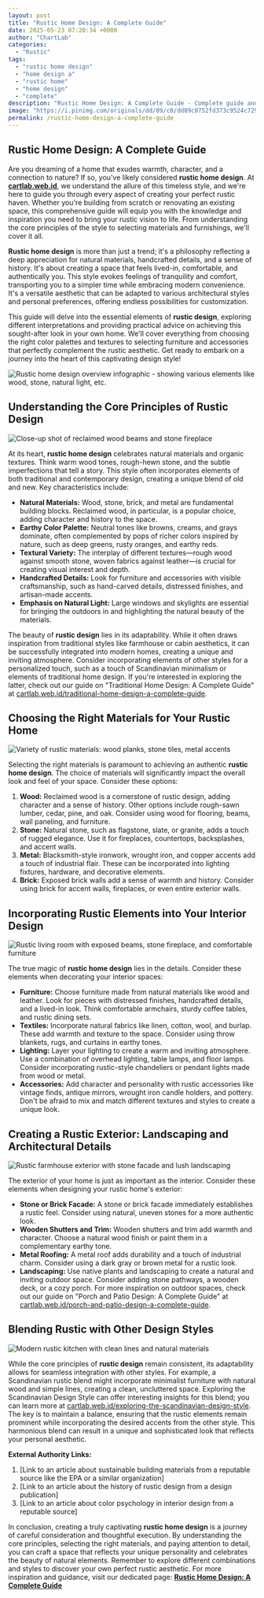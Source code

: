 ```yaml
---
layout: post
title: "Rustic Home Design: A Complete Guide"
date: 2025-05-23 07:20:34 +0000
author: "ChartLab"
categories:
  - "Rustic"
tags:
  - "rustic home design"
  - "home design a"
  - "rustic home"
  - "home design"
  - "complete"
description: "Rustic Home Design: A Complete Guide - Complete guide and comprehensive analysis"
image: "https://i.pinimg.com/originals/dd/89/c0/dd89c0752fd373c9524c729197273303.jpg"
permalink: /rustic-home-design-a-complete-guide
---
```


## Rustic Home Design: A Complete Guide

<!--more-->

Are you dreaming of a home that exudes warmth, character, and a connection to nature?  If so, you've likely considered **rustic home design**.  At [**cartlab.web.id**](https://cartlab.web.id), we understand the allure of this timeless style, and we're here to guide you through every aspect of creating your perfect rustic haven.  Whether you're building from scratch or renovating an existing space, this comprehensive guide will equip you with the knowledge and inspiration you need to bring your rustic vision to life.  From understanding the core principles of the style to selecting materials and furnishings, we'll cover it all.

**Rustic home design** is more than just a trend; it's a philosophy reflecting a deep appreciation for natural materials, handcrafted details, and a sense of history.  It's about creating a space that feels lived-in, comfortable, and authentically you. This style evokes feelings of tranquility and comfort, transporting you to a simpler time while embracing modern convenience.  It's a versatile aesthetic that can be adapted to various architectural styles and personal preferences, offering endless possibilities for customization.

This guide will delve into the essential elements of **rustic design**, exploring different interpretations and providing practical advice on achieving this sought-after look in your own home.  We'll cover everything from choosing the right color palettes and textures to selecting furniture and accessories that perfectly complement the rustic aesthetic.  Get ready to embark on a journey into the heart of this captivating design style!


![Rustic home design overview infographic - showing various elements like wood, stone, natural light, etc.](http://thewowstyle.com/wp-content/uploads/2015/01/rustic-interior-design.jpg)


## Understanding the Core Principles of Rustic Design

![Close-up shot of reclaimed wood beams and stone fireplace](https://superior-hardwoods.com/wp-content/uploads/2018/05/Rustic-Reclaimed-Beams.jpg)

At its heart, **rustic home design** celebrates natural materials and organic textures.  Think warm wood tones, rough-hewn stone, and the subtle imperfections that tell a story.  This style often incorporates elements of both traditional and contemporary design, creating a unique blend of old and new.  Key characteristics include:

*   **Natural Materials:** Wood, stone, brick, and metal are fundamental building blocks.  Reclaimed wood, in particular, is a popular choice, adding character and history to the space.
*   **Earthy Color Palette:**  Neutral tones like browns, creams, and grays dominate, often complemented by pops of richer colors inspired by nature, such as deep greens, rusty oranges, and earthy reds.
*   **Textural Variety:**  The interplay of different textures—rough wood against smooth stone, woven fabrics against leather—is crucial for creating visual interest and depth.
*   **Handcrafted Details:**  Look for furniture and accessories with visible craftsmanship, such as hand-carved details, distressed finishes, and artisan-made accents.
*   **Emphasis on Natural Light:** Large windows and skylights are essential for bringing the outdoors in and highlighting the natural beauty of the materials.

The beauty of **rustic design** lies in its adaptability.  While it often draws inspiration from traditional styles like farmhouse or cabin aesthetics, it can be successfully integrated into modern homes, creating a unique and inviting atmosphere.  Consider incorporating elements of other styles for a personalized touch, such as a touch of Scandinavian minimalism or elements of traditional home design. If you're interested in exploring the latter, check out our guide on "Traditional Home Design: A Complete Guide" at [cartlab.web.id/traditional-home-design-a-complete-guide](cartlab.web.id/traditional-home-design-a-complete-guide).


## Choosing the Right Materials for Your Rustic Home

![Variety of rustic materials: wood planks, stone tiles, metal accents](https://down-ph.img.susercontent.com/file/sg-11134201-22100-momn5cgup6iv7b)

Selecting the right materials is paramount to achieving an authentic **rustic home design**.  The choice of materials will significantly impact the overall look and feel of your space.  Consider these options:

1.  **Wood:**  Reclaimed wood is a cornerstone of rustic design, adding character and a sense of history.  Other options include rough-sawn lumber, cedar, pine, and oak.  Consider using wood for flooring, beams, wall paneling, and furniture.
2.  **Stone:**  Natural stone, such as flagstone, slate, or granite, adds a touch of rugged elegance.  Use it for fireplaces, countertops, backsplashes, and accent walls.
3.  **Metal:**  Blacksmith-style ironwork, wrought iron, and copper accents add a touch of industrial flair.  These can be incorporated into lighting fixtures, hardware, and decorative elements.
4.  **Brick:**  Exposed brick walls add a sense of warmth and history.  Consider using brick for accent walls, fireplaces, or even entire exterior walls.


## Incorporating Rustic Elements into Your Interior Design

![Rustic living room with exposed beams, stone fireplace, and comfortable furniture](https://thumbs.dreamstime.com/b/rustic-farmhouse-stone-fireplace-wooden-beams-living-room-rustic-farmhouse-stone-fireplace-wooden-beams-273092857.jpg)

The true magic of **rustic home design** lies in the details.  Consider these elements when decorating your interior spaces:

*   **Furniture:** Choose furniture made from natural materials like wood and leather.  Look for pieces with distressed finishes, handcrafted details, and a lived-in look.  Think comfortable armchairs, sturdy coffee tables, and rustic dining sets.
*   **Textiles:**  Incorporate natural fabrics like linen, cotton, wool, and burlap.  These add warmth and texture to the space.  Consider using throw blankets, rugs, and curtains in earthy tones.
*   **Lighting:**  Layer your lighting to create a warm and inviting atmosphere.  Use a combination of overhead lighting, table lamps, and floor lamps.  Consider incorporating rustic-style chandeliers or pendant lights made from wood or metal.
*   **Accessories:**  Add character and personality with rustic accessories like vintage finds, antique mirrors, wrought iron candle holders, and pottery.  Don't be afraid to mix and match different textures and styles to create a unique look.


## Creating a Rustic Exterior: Landscaping and Architectural Details

![Rustic farmhouse exterior with stone facade and lush landscaping](https://i.pinimg.com/originals/dd/89/c0/dd89c0752fd373c9524c729197273303.jpg)

The exterior of your home is just as important as the interior.  Consider these elements when designing your rustic home's exterior:

*   **Stone or Brick Facade:**  A stone or brick facade immediately establishes a rustic feel.  Consider using natural, uneven stones for a more authentic look.
*   **Wooden Shutters and Trim:**  Wooden shutters and trim add warmth and character.  Choose a natural wood finish or paint them in a complementary earthy tone.
*   **Metal Roofing:**  A metal roof adds durability and a touch of industrial charm.  Consider using a dark gray or brown metal for a rustic look.
*   **Landscaping:**  Use native plants and landscaping to create a natural and inviting outdoor space.  Consider adding stone pathways, a wooden deck, or a cozy porch.  For more inspiration on outdoor spaces, check out our guide on "Porch and Patio Design: A Complete Guide" at [cartlab.web.id/porch-and-patio-design-a-complete-guide](cartlab.web.id/porch-and-patio-design-a-complete-guide).


##  Blending Rustic with Other Design Styles

![Modern rustic kitchen with clean lines and natural materials](https://tylynnm.com/wp-content/uploads/2018/06/modern-rustic-kitchen-design-inspiration-3.png.webp)

While the core principles of **rustic design** remain consistent, its adaptability allows for seamless integration with other styles. For example, a Scandinavian rustic blend might incorporate minimalist furniture with natural wood and simple lines, creating a clean, uncluttered space.  Exploring the Scandinavian Design Style can offer interesting insights for this blend; you can learn more at [cartlab.web.id/exploring-the-scandinavian-design-style](cartlab.web.id/exploring-the-scandinavian-design-style).  The key is to maintain a balance, ensuring that the rustic elements remain prominent while incorporating the desired accents from the other style. This harmonious blend can result in a unique and sophisticated look that reflects your personal aesthetic.


**External Authority Links:**

1.  [Link to an article about sustainable building materials from a reputable source like the EPA or a similar organization]
2.  [Link to an article about the history of rustic design from a design publication]
3.  [Link to an article about color psychology in interior design from a reputable source]



In conclusion, creating a truly captivating **rustic home design** is a journey of careful consideration and thoughtful execution.  By understanding the core principles, selecting the right materials, and paying attention to detail, you can craft a space that reflects your unique personality and celebrates the beauty of natural elements.  Remember to explore different combinations and styles to discover your own perfect rustic aesthetic.  For more inspiration and guidance, visit our dedicated page: [**Rustic Home Design: A Complete Guide**](cartlab.web.id/rustic-home-design-a-complete-guide)
